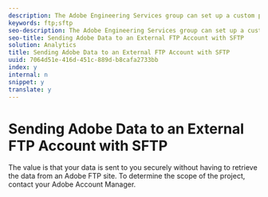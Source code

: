 ```yaml
---
description: The Adobe Engineering Services group can set up a custom project to redirect your data to an external FTP account using SFTP.
keywords: ftp;sftp
seo-description: The Adobe Engineering Services group can set up a custom project to redirect your data to an external FTP account using SFTP.
seo-title: Sending Adobe Data to an External FTP Account with SFTP
solution: Analytics
title: Sending Adobe Data to an External FTP Account with SFTP
uuid: 7064d51e-416d-451c-889d-b8cafa2733bb
index: y
internal: n
snippet: y
translate: y
---
```


# Sending Adobe Data to an External FTP Account with SFTP

The value is that your data is sent to you securely without having to retrieve the data from an Adobe FTP site. To determine the scope of the project, contact your Adobe Account Manager. 
